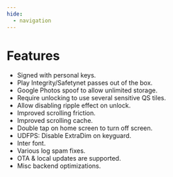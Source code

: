 ```yaml
---
hide:
  - navigation
---
```


# Features 

* Signed with personal keys.
* Play Integrity/Safetynet passes out of the box.
* Google Photos spoof to allow unlimited storage.
* Require unlocking to use several sensitive QS tiles.
* Allow disabling ripple effect on unlock.
* Improved scrolling friction.
* Improved scrolling cache.
* Double tap on home screen to turn off screen.
* UDFPS: Disable ExtraDim on keyguard.
* Inter font.
* Various log spam fixes.
* OTA & local updates are supported.
* Misc backend optimizations.